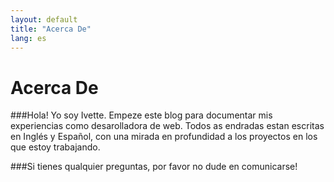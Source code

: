 ```yaml
---
layout: default
title: "Acerca De"
lang: es
---
```


Acerca De
=====
###Hola! Yo soy Ivette. Empeze este blog para documentar mis experiencias como desarolladora de web. Todos as endradas estan escritas en Inglés y Español, con una mirada en profundidad a los proyectos en los que estoy trabajando.

###Si tienes qualquier preguntas, por favor no dude en comunicarse!


